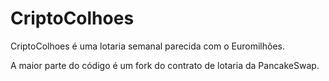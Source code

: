 # CriptoColhoes

CriptoColhoes é uma lotaria semanal parecida com o Euromilhões.

A maior parte do código é um fork do contrato de lotaria da PancakeSwap.
